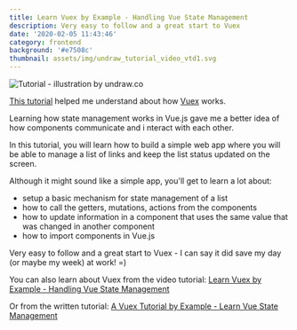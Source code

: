 ```yaml
---
title: Learn Vuex by Example - Handling Vue State Management
description: Very easy to follow and a great start to Vuex
date: '2020-02-05 11:43:46'
category: frontend
background: '#e7508c'
thumbnail: assets/img/undraw_tutorial_video_vtd1.svg
---
```

![Tutorial - illustration by undraw.co](assets/img/undraw_tutorial_video_vtd1.svg "Tutorial  - illustration by undraw.co")

[This tutorial](https://coursetro.com/posts/code/144/A-Vuex-Tutorial-by-Example---Learn-Vue-State-Management) helped me understand about how [Vuex](https://vuex.vuejs.org/) works.

Learning how state management works in Vue.js gave me a better idea of how components communicate and i nteract with each other.

In this tutorial, you will learn how to build a simple web app where you will be able to manage a list of links and keep the list status updated on the screen. 

Although it might sound like a simple app, you'll get to learn a lot about:

* setup a basic mechanism for state management of a list
* how to call the getters, mutations, actions from the components
* how to update information in a component that uses the same value that was changed in another component
* how to import components in Vue.js

Very easy to follow and a great start to Vuex - I can say it did save my day (or maybe my week) at work! =)

You can also learn about Vuex from the video tutorial: [Learn Vuex by Example - Handling Vue State Management](https://www.youtube.com/watch?v=ZSexhaiMKJE&t=2s)

Or from the written tutorial: [A Vuex Tutorial by Example - Learn Vue State Management](https://coursetro.com/posts/code/144/A-Vuex-Tutorial-by-Example---Learn-Vue-State-Management)
